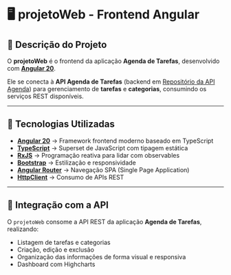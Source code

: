 # 🖥️ projetoWeb - Frontend Angular

## 📖 Descrição do Projeto
O **projetoWeb** é o frontend da aplicação **Agenda de Tarefas**, desenvolvido com **[Angular 20](https://angular.dev/)**.  

Ele se conecta à **API Agenda de Tarefas** (backend em [Repositório da API Agenda](https://github.com/cotiaws/apiAgendaTarefas)) para gerenciamento de **tarefas** e **categorias**, consumindo os serviços REST disponíveis.  

---

## 🚀 Tecnologias Utilizadas
- **[Angular 20](https://angular.dev/)** → Framework frontend moderno baseado em TypeScript  
- **[TypeScript](https://www.typescriptlang.org/)** → Superset de JavaScript com tipagem estática  
- **[RxJS](https://rxjs.dev/)** → Programação reativa para lidar com observables  
- **[Bootstrap](https://getbootstrap.com/)** → Estilização e responsividade  
- **[Angular Router](https://angular.dev/guide/routing-overview)** → Navegação SPA (Single Page Application)  
- **[HttpClient](https://angular.dev/guide/http)** → Consumo de APIs REST  

---

## 🔄 Integração com a API
O `projetoWeb` consome a API REST da aplicação **Agenda de Tarefas**, realizando:  
- Listagem de tarefas e categorias  
- Criação, edição e exclusão  
- Organização das informações de forma visual e responsiva  
- Dashboard com Highcharts